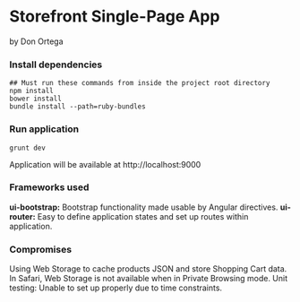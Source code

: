 # Storefront Single-Page App
by Don Ortega

### Install dependencies
    ## Must run these commands from inside the project root directory
    npm install
    bower install
    bundle install --path=ruby-bundles

### Run application
    grunt dev
Application will be available at http://localhost:9000

### Frameworks used

**ui-bootstrap:** Bootstrap functionality made usable by Angular directives.
**ui-router:** Easy to define application states and set up routes within application.

### Compromises

Using Web Storage to cache products JSON and store Shopping Cart data. In Safari, Web Storage is not available when in Private Browsing mode.
Unit testing: Unable to set up properly due to time constraints.
